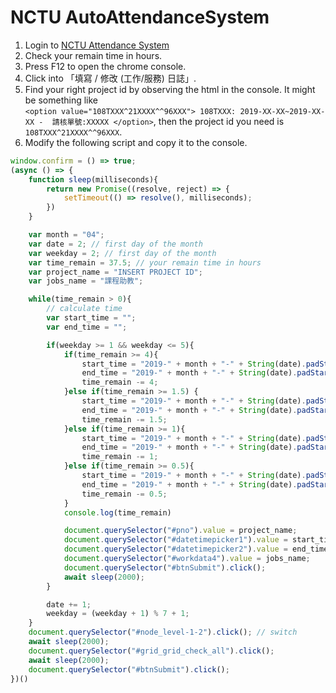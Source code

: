 # NCTU AutoAttendanceSystem

1. Login to [NCTU Attendance System](https://pt-attendance.nctu.edu.tw/)
1. Check your remain time in hours.
1. Press F12 to open the chrome console.
1. Click into 「填寫 / 修改 (工作/服務) 日誌」.
1. Find your right project id by observing the html in the console. It might be something like  
`<option value="108TXXX^21XXXX^^96XXX"> 108TXXX: 2019-XX-XX~2019-XX-XX -  請核單號:XXXXX </option>`,
  then the project id you need is ```108TXXX^21XXXX^^96XXX```.
1. Modify the following script and copy it to the console.

```javascript
window.confirm = () => true;
(async () => {
    function sleep(milliseconds){
        return new Promise((resolve, reject) => {
            setTimeout(() => resolve(), milliseconds);
        })
    }

    var month = "04";
    var date = 2; // first day of the month
    var weekday = 2; // first day of the month
    var time_remain = 37.5; // your remain time in hours
    var project_name = "INSERT PROJECT ID";
    var jobs_name = "課程助教";

    while(time_remain > 0){
        // calculate time
        var start_time = "";
        var end_time = "";

        if(weekday >= 1 && weekday <= 5){
            if(time_remain >= 4){
                start_time = "2019-" + month + "-" + String(date).padStart(2, "0") + " " +  "17:30:00";
                end_time = "2019-" + month + "-" + String(date).padStart(2, "0") + " " +  "21:30:00";
                time_remain -= 4;
            }else if(time_remain >= 1.5) {
                start_time = "2019-" + month + "-" + String(date).padStart(2, "0") + " " +  "17:30:00";
                end_time = "2019-" + month + "-" + String(date).padStart(2, "0") + " " +  "19:00:00";
                time_remain -= 1.5;
            }else if(time_remain >= 1){
                start_time = "2019-" + month + "-" + String(date).padStart(2, "0") + " " +  "17:30:00";
                end_time = "2019-" + month + "-" + String(date).padStart(2, "0") + " " +  "18:30:00";
                time_remain -= 1;
            }else if(time_remain >= 0.5){
                start_time = "2019-" + month + "-" + String(date).padStart(2, "0") + " " +  "17:30:00";
                end_time = "2019-" + month + "-" + String(date).padStart(2, "0") + " " +  "18:00:00";
                time_remain -= 0.5;
            }
            console.log(time_remain)

            document.querySelector("#pno").value = project_name;
            document.querySelector("#datetimepicker1").value = start_time;
            document.querySelector("#datetimepicker2").value = end_time;
            document.querySelector("#workdata4").value = jobs_name;
            document.querySelector("#btnSubmit").click();
            await sleep(2000);
        }

        date += 1;
        weekday = (weekday + 1) % 7 + 1;
    }
    document.querySelector("#node_level-1-2").click(); // switch
    await sleep(2000);
    document.querySelector("#grid_grid_check_all").click();
    await sleep(2000);
    document.querySelector("#btnSubmit").click();
})()
```
